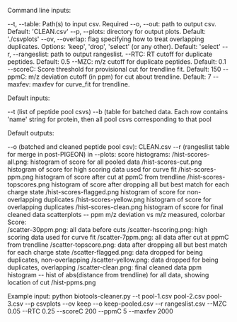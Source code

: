 Command line inputs:

--t, --table: Path(s) to input csv. Required
--o, --out: path to output csv. Default: 'CLEAN.csv'
--p, --plots: directory for output plots. Default: './csvplots'
--ov, --overlap: flag specifying how to treat overlapping duplicates. Options: 'keep', 'drop', 'select' (or any other). Default: 'select'
--r, --rangeslist: path to output rangeslist.
--RTC: RT cutoff for duplicate peptides. Default: 0.5
--MZC: m/z cutoff for duplicate peptides. Default: 0.1
--scoreC: Score threshold for provisional cut for trendline fit. Default: 150
--ppmC: m/z deviation cutoff (in ppm) for cut about trendline. Default: 7
--maxfev: maxfev for curve_fit for trendline. 

Default inputs:

--t (list of peptide pool csvs)
--b (table for batched data. Each row contains 'name' string for protein, then all pool csvs corresponding to that pool

Default outputs:

--o (batched and cleaned peptide pool csv): CLEAN.csv
--r (rangeslist table for merge in post-PIGEON)
in --plots:
	score histograms:
		/hist-scores-all.png: histogram of score for all pooled data
		/hist-scores-cut.png histogram of score for high scoring data used for curve fit
		/hist-scores-ppm.png histogram of score after cut at ppmC from trendline
		/hist-scores-topscores.png histogram of score after dropping all but best match for each charge state
		/hist-scores-flagged.png histogram of score for non-overlapping duplicates
		/hist-scores-yellow.png histogram of score for overlapping duplicates
		/hist-scores-clean.png histogram of score for final cleaned data
	scatterplots -- ppm m/z deviation vs m/z measured, colorbar Score:	
		/scatter-30ppm.png: all data before cuts
		/scatter-hscoring.png: high scoring data used for curve fit
		/scatter-7ppm.png: all data after cut at ppmC from trendline
		/scatter-topscore.png: data after dropping all but best match for each charge state
		/scatter-flagged.png: data dropped for being duplicates, non-overlapping
		/scatter-yellow.png: data dropped for being duplicates, overlapping
		/scatter-clean.png: final cleaned data
	ppm histogram -- hist of abs(distance from trendline) for all data, showing location of cut
		/hist-ppms.png

Example input: python biotools-cleaner.py --t pool-1.csv pool-2.csv pool-3.csv --p csvplots --ov keep --o keep-pooled.csv --r rangeslist.csv --MZC 0.05 --RTC 0.25 --scoreC 200 --ppmC 5 --maxfev 2000
